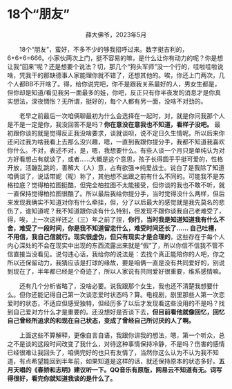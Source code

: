 # 18个“朋友”

<center>薛大佛爷，2023年5月</center>


  18个“朋友”，蛮好，不多不少的够我招呼过来。数字挺吉利的，6+6+6=666。小家伙两次上门，挺不容易的嘛，是什么让你有动力的呢？你是想让我“回来”呢？还是想要个说法？切，那几个“狗头军师”没一个行的，哇啦哇啦说啥，凭我干的那缺德事人家能理你就不错了，还想其他的。唉，你还上门两次，几个人都BB不开啥了。得，给你说完吧，你不是跟我关系最好的人，男女生都是，但你却是知道/看见我另一面最多的娃，你吧，反正只有你半夜发的消息才是你真实想法，深夜惆怅？无所谓，挺好的，每个人都有另一面，没啥不对劲的。

  老早之前最后一次咱俩聊最初为什么会选择在一起时，对，就是你问我那个人是不是一定是你，我没回答不是吗？**你在意没在意我也不知道，看样子没吧。** 最初跟你谈的就是觉得反正我没啥要求，谈就谈呗，说不定日久生情呢。所以后来你还问过我为啥我看上去那么没兴趣，嗯，一直到我跟你提分手，我都不知道我喜欢你什么。不对，表述不对，是，嗯，我想要什么。有些人谈一个月只是单纯认为对方好看想占有就谈了，或者……大概是这个意思，孩子长得圆乎乎挺可爱的，性格开放，活蹦乱跳的，善解大（人）意，占有欲强⇒纯爱战士。说白了是我除了知道咱俩谈了，说话带妮（昵）称了，其他想不出跟之前有什么不同的。可能我不是苏格拉底？觉得柏拉图挺酷，但完全柏拉图不太能接受，但你谈的我也不敢不听，就一直保持觉得柏拉图很酷了。所以最后我给你提分手，当时觉得没什么两样，但后来发现我确实不知道对你有什么牵挂，但，分了以后最大的感觉就是我先莫名的悲伤了，谁知道呢？我不知道跟你谈有什么特别，但发现不跟你谈我自己老难受了，得，唉，上一次这样还之（三）年之前了捏，**你行，当时我是知道知道我有什么不舍，难受了一段时间，你是我不知道留恋什么，难受时间还长了…… 自己吐槽，不用信，我自己信就行。现实很虚伪，但只有现实才是合理的**，这些存在于每个人内心深处的不会在现实中出现的东西流露出来就是“假”了，所以你信不信我不管不信直接当没看见。说句违心话，我给你的说法是：去找个真正能陪你的人吧，你之所以还保留动力，我猜应该是打球的缘故，要是咱俩一直是没有共同爱好的，别说到现在了，半年都已经是个奇迹了，所以人家说有共同爱好很重要，维系感情嘛。

  还有几个分析省略了，没啥必要。说我跟那个女生，我也还不清楚我想要什么。但你还能记得自己第一次谈恋爱时状态吗？算。电视剧，剧里那些人第一次恋爱时的状态，不适应但感受独特，但经历多了以后才发现看这些没用的不是吗？找到自己爱对方什么才是重要的。还没想好是否谈下去，**但目前看他就像回忆，回忆自己曾经所追求的和现在自己状态，变成了曾经自己所讨厌的人了啊。**

  上面这些不算解释，更像自言自语，我跟你讲我的想法，嗯，第一个听众，总之不是谈的这段时间改变了我什么，对待这种事情保持冷静，不是吗？伤害的感情已经很难让我回头了，咱俩完好的也只有友情了，当然你这么认为不认为我不知道，有点希望能回到半年前，如果知道是这样的话，就还保持原本的状态多好。**五月天唱的《春娇和志明》建议听一下。QQ音乐有原版，网易云不知道有无。词写得很好，看完你就知道我谈的是什么了。**